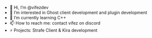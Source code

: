 - 👋 Hi, I’m @vifezdev
- 👀 I’m interested in Ghost client development and plugin development
- 🌱 I’m currently learning C++
- 📫 How to reach me: contact vifez on discord
- ⚡ Projects: Strafe Client & Kira development
